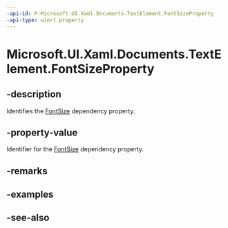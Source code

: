 ```yaml
---
-api-id: P:Microsoft.UI.Xaml.Documents.TextElement.FontSizeProperty
-api-type: winrt property
---
```


<!-- Property syntax
public Windows.UI.Xaml.DependencyProperty FontSizeProperty { get; }
-->

# Microsoft.UI.Xaml.Documents.TextElement.FontSizeProperty

## -description
Identifies the [FontSize](textelement_fontsize.md) dependency property.

## -property-value
Identifier for the [FontSize](textelement_fontsize.md) dependency property.

## -remarks

## -examples

## -see-also
